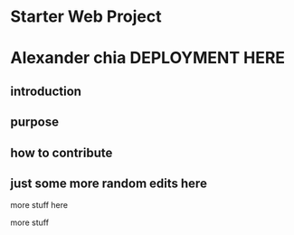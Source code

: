 # Starter Web Project

# Alexander chia DEPLOYMENT HERE
## introduction

## purpose

## how to contribute

## just some more random edits here

more stuff here


more stuff